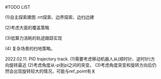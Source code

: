 <!--
 * @Description: #TODO LIST

-->

#TODO LIST

(1)自主探索建图 :rrt探索、边界探索、边扫边建

(2)考虑大面的覆盖策略

(3)低算力消耗的轨迹跟踪实现

(4) 复杂场景的扫地策略。


2022.02.11. PID trajectory track.
(1)需要考虑移动机器人从(顺时针、逆时针)方向旋转最近
(2)考虑角度从-pi到pi之间的突变。
(3)考虑角度突变和旋转方向后仍然会出现旋转较大的情况，可能与ref_point有关